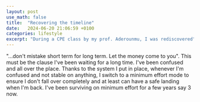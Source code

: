 ```yaml
---
layout: post
use_math: false
title:  "Recovering the timeline"
date:   2024-06-20 21:06:59 +0100
categories: lifestyle
excerpt: "During a CPE class by my prof. Aderounmu, I was rediscovered"
---
```




"...don't mistake short term for long term. Let the money come to you". 
This must be the clause I've been waiting for a long time. I've been confused and all over the place. Thanks to the system I put in place, whenever I'm confused and not stable on anything, I switch to a minimum effort mode to ensure I don't fall over completely and at least can have a safe landing when I'm back. I've been surviving on minimum effort for a few years say 3 now. 
